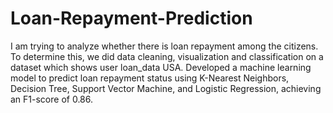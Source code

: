 # Loan-Repayment-Prediction

I am trying to analyze whether there is loan repayment among the citizens. To determine this, we did data cleaning, visualization and classification on a dataset which shows user loan_data USA. Developed a machine learning model to predict loan repayment status using K-Nearest Neighbors, Decision Tree, Support Vector Machine, and Logistic Regression, achieving an F1-score of 0.86.
